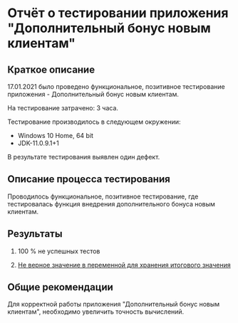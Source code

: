 # Отчёт о тестировании приложения "Дополнительный бонус новым клиентам"

## Краткое описание

17.01.2021 было проведено функциональное, позитивное тестирование приложения - Дополнительный бонус новым клиентам.

На тестирование затрачено: 3 часа.

Тестирование производилось в следующем окружении:

* Windows 10 Home, 64 bit
* JDK-11.0.9.1+1

В результате тестирования выявлен один дефект.

## Описание процесса тестирования

Проводилось функциональное, позитивное тестирование, где тестировалась функция внедрения дополнительного бонуса новым клиентам.

## Результаты

1. 100 % не успешных тестов

1. [Не верное значение в переменной для хранения итогового значения](https://github.com/verakirillova/java_2_2/issues/1)

## Общие рекомендации

Для корректной работы приложения "Дополнительный бонус новым клиентам", необходимо увеличить точность вычислений.

